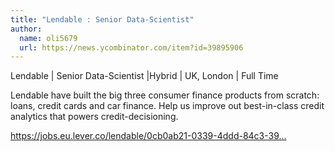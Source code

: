 ```yaml
---
title: "Lendable : Senior Data-Scientist"
author:
  name: oli5679
  url: https://news.ycombinator.com/item?id=39895906
---
```

Lendable | Senior Data-Scientist |Hybrid | UK, London | Full Time

Lendable have built the big three consumer finance products from scratch: loans, credit cards and car finance. Help us improve out best-in-class credit analytics that powers credit-decisioning.

<a href="https:&#x2F;&#x2F;jobs.eu.lever.co&#x2F;lendable&#x2F;0cb0ab21-0339-4ddd-84c3-395f79fb2b7d?lever-via=8wqtPJSbHB&amp;lever-social=job_site" rel="nofollow">https:&#x2F;&#x2F;jobs.eu.lever.co&#x2F;lendable&#x2F;0cb0ab21-0339-4ddd-84c3-39...</a>

